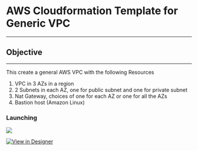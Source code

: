 # AWS Cloudformation Template for Generic VPC

---

## Objective

---
This create a general AWS VPC with the following Resources

1. VPC in 3 AZs in a region
1. 2 Subnets in each AZ, one for public subnet and one for private subnet
1. Nat Gateway, choices of one for each AZ or one for all the AZs
1. Bastion host (Amazon Linux)

### Launching

<a href="https://console.aws.amazon.com/cloudformation/home?#/stacks/new?&templateURL=https://s3.amazonaws.com/us-east-1-iac-865942846496/generic-vpc-stack/vpc-3by2-v2.yaml
" target="_blank"><img src="https://s3.amazonaws.com/cloudformation-examples/cloudformation-launch-stack.png"></a>

<a href="https://console.aws.amazon.com/cloudformation/designer/home?region=us-east-1&templateURL=https://s3.amazonaws.com/us-east-1-iac-865942846496/generic-vpc-stack/vpc-3by2-v2.yaml" target="_blank">
<img src="https://s3.amazonaws.com/us-east-1-iac-865942846496/generic-vpc-stack/designer.jpg" width:100% alt="View in Designer"></a>


